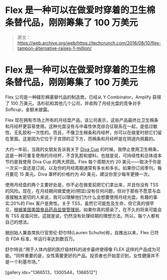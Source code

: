 # Flex 是一种可以在做爱时穿着的卫生棉条替代品，刚刚筹集了 100 万美元 

> 原文：<https://web.archive.org/web/https://techcrunch.com/2016/08/10/flex-tampon-alternative-raises-1-million/>

# Flex 是一种可以在做爱时穿着的卫生棉条替代品，刚刚筹集了 100 万美元

Flex 公司是一种碟形棉塞替代品的制造商，已经从 Y Combinator，Amplify 获得了 100 万美元。洛杉矶和其他几个公司，并收购了月经光盘的竞争对手 Softcup，金额未披露。

Flex 现在拥有市场上所有的月经盘产品，该公司表示，这些产品最终比卫生棉条和月经杯更容易使用。这种光盘没有与中毒性休克综合征联系在一起，是低过敏性、无乳胶和一次性的。而且，不像卫生棉条和月经杯，你可以在做爱时把它们留在里面。这是因为它位于子宫颈的正下方，而棉条和月经杯是在阴道内佩戴的。

大约一年前，当我的女朋友告诉我关于 [Diva Cup](https://web.archive.org/web/20230130225613/http://divacup.com/) 的时候，我停止使用卫生棉条，这是一种可重复使用的月经杯，不含乳胶和塑料。也就是说，可持续性和总体成本节约是我使用 Diva Cup 的两大原因。Flex 每个周期大约 20 美元——取决于你是一次买一盒还是订阅，以及你的月经周期通常有多长和多长。如果你订阅季刊，每月要花 15 美元。Diva 罩杯的价格约为 40 美元，建议你至少每年更换一次。

使用月经盘的两个主要好处是，你不必在做爱前把它们拿出来，并且你没有 TSS 的风险。现在，在月经期间做爱绝对(明显)没有任何问题，但对于那些不愿意与血液接触太密切的人来说，我可以理解他们为什么会想要使用月经光盘。有趣的事实:20%的 Flex 客户是男性。关于 TSS，虽然它可能危及生命，但它真的很罕见，[根据美国美国食品药品监督管理局](https://web.archive.org/web/20230130225613/http://www.fda.gov/MedicalDevices/Safety/AlertsandNotices/PatientAlerts/ucm070003.htm)。如果你真的感染了，在不久的将来可能会有 TSS 疫苗问世。这就是说，仍然没有处理经期的理想方法。所以，每个人都有自己的想法。

据创始人兼首席执行官劳伦·舒尔特(Lauren Schulte)称，自推出以来，Flex 已符合 FDA 标准，年运行率达到数百万。

舒尔特说:“用于人体内部的医疗级材料的进步最终使得像 FLEX 这样的产品成为可能。“同样重要的是，女性需要更好的产品。投资者也开始意识到，女性健康并不是一个利基市场。”

[gallery ids="1366513，1300544，1366512"]